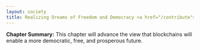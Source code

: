 ```yaml
---
layout: society
title: Realizing Dreams of Freedom and Democracy <a href="/contribute"><font color="grey" size="4">(Soliciting Contributions)</font></a>
---
```


<b>Chapter Summary:</b> This chapter will advance the view that blockchains will enable a more democratic, free, and prosperous future.
